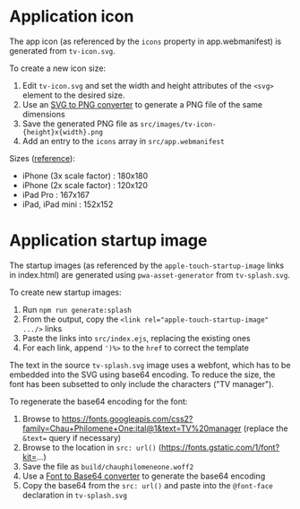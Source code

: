 # Application icon

The app icon (as referenced by the `icons` property in app.webmanifest) is generated from `tv-icon.svg`.

To create a new icon size:

1. Edit `tv-icon.svg` and set the width and height attributes of the `<svg>` element to the desired size.
2. Use an [SVG to PNG converter](http://www.fileformat.info/convert/image/svg2raster.htm) to generate a PNG file of the same dimensions
3. Save the generated PNG file as `src/images/tv-icon-{height}x{width}.png`
4. Add an entry to the `icons` array in `src/app.webmanifest`

Sizes ([reference](https://developer.apple.com/design/human-interface-guidelines/ios/icons-and-images/app-icon/)):

- iPhone (3x scale factor) : 180x180
- iPhone (2x scale factor) : 120x120
- iPad Pro : 167x167
- iPad, iPad mini : 152x152

# Application startup image

The startup images (as referenced by the `apple-touch-startup-image` links in index.html) are generated using `pwa-asset-generator` from `tv-splash.svg`.

To create new startup images:

1. Run `npm run generate:splash`
2. From the output, copy the `<link rel="apple-touch-startup-image" .../>` links
3. Paste the links into `src/index.ejs`, replacing the existing ones
4. For each link, append `')%>` to the `href` to correct the template

The text in the source `tv-splash.svg` image uses a webfont, which has to be embedded into the SVG using base64 encoding. To reduce the size, the font has been subsetted to only include the characters ("TV manager").

To regenerate the base64 encoding for the font:

1. Browse to https://fonts.googleapis.com/css2?family=Chau+Philomene+One:ital@1&text=TV%20manager (replace the `&text=` query if necessary)
2. Browse to the location in `src: url()` (https://fonts.gstatic.com/1/font?kit=...)
3. Save the file as `build/chauphilomeneone.woff2`
4. Use a [Font to Base64 converter](https://hellogreg.github.io/woff2base) to generate the base64 encoding
5. Copy the base64 from the `src: url()` and paste into the `@font-face` declaration in `tv-splash.svg`
